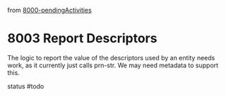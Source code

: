 from [8000-pendingActivities](8000-pendingActivities.md)
# 8003 Report Descriptors
The logic to report the value of the descriptors used by an entity needs work, as it currently just calls prn-str. We may need metadata to support this.

status #todo